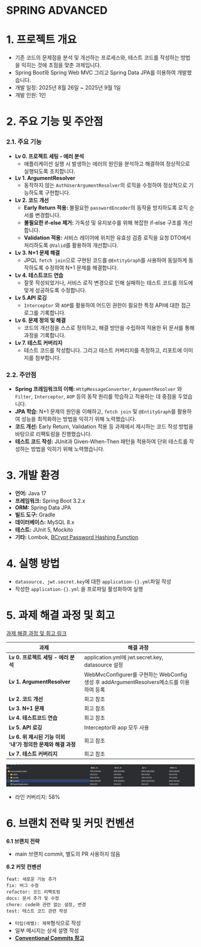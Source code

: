 # SPRING ADVANCED

# 1. 프로젝트 개요

- 기존 코드의 문제점을 분석 및 개선하는 프로세스와, 테스트 코드를 작성하는 방법을 익히는 것에 초점을 맞춘 과제입니다.
- Spring Boot와 Spring Web MVC 그리고 Spring Data JPA를 이용하여 개발했습니다.
- 개발 일정: 2025년 8월 26일 ~ 2025년 9월 1일
- 개발 인원: 1인

# 2. 주요 기능 밎 주안점

### 2.1. 주요 기능

- **Lv 0. 프로젝트 세팅 - 에러 분석**
    - 애플리케이션 실행 시 발생하는 에러의 원인을 분석하고 해결하여 정상적으로 실행되도록 조치합니다.
- **Lv 1. ArgumentResolver**
    - 동작하지 않는 `AuthUserArgumentResolver`의 로직을 수정하여 정상적으로 기능하도록 구현합니다.
- **Lv 2. 코드 개선**
    - **Early Return 적용:** 불필요한 `passwordEncoder`의 동작을 방지하도록 로직 순서를 변경합니다.
    - **불필요한 if-else 제거:** 가독성 및 유지보수를 위해 복잡한 if-else 구조를 개선합니다.
    - **Validation 적용:** 서비스 레이어에 위치한 유효성 검증 로직을 요청 DTO에서 처리하도록 `@Valid`를 활용하여 개선합니다.
- **Lv 3. N+1 문제 해결**
    - JPQL `fetch join`으로 구현된 코드를 `@EntityGraph`를 사용하여 동일하게 동작하도록 수정하여 N+1 문제를 해결합니다.
- **Lv 4. 테스트코드 연습**
    - 잘못 작성되었거나, 서비스 로직 변경으로 인해 실패하는 테스트 코드를 의도에 맞게 성공하도록 수정합니다.
- **Lv 5.API 로깅**
    - `Interceptor` 와 `AOP`를 활용하여 어드민 권한이 필요한 특정 API에 대한 접근 로그를 기록합니다.
- **Lv 6. 문제 정의 및 해결**
    - 코드의 개선점을 스스로 정의하고, 해결 방안을 수립하여 적용한 뒤 문서를 통해 과정을 기록합니다.
- **Lv 7. 테스트 커버리지**
    - 테스트 코드를 작성합니다. 그리고 테스트 커버리지를 측정하고, 리포트에 이미지를 첨부합니다.

### 2.2. 주안점

- **Spring 프레임워크의 이해:** `HttpMessageConverter`, `ArgumentResolver` 와 `Filter`, `Interceptor`, `AOP` 등의 동작 원리를 학습하고 적용하는
  데 중점을 두었습니다.
- **JPA 학습:** N+1 문제의 원인을 이해하고, `fetch join` 및 `@EntityGraph`를 활용하여 성능을 최적화하는 방법을 익히기 위해 노력했습니다.
- **코드 개선:** Early Return, Validation 적용 등 과제에서 제시하는 코드 작성 방법을 바탕으로 리팩토링을 진행했습니다.
- **테스트 코드 작성:** JUnit과 Given-When-Then 패턴을 적용하여 단위 테스트를 작성하는 방법을 익히기 위해 노력했습니다.

# 3. 개발 환경

- **언어:** Java 17
- **프레임워크:** Spring Boot 3.2.x
- **ORM:** Spring Data JPA
- **빌드 도구:** Gradle
- **데이터베이스:** MySQL 8.x
- **테스트:** JUnit 5, Mockito
- **기타:** Lombok, [BCrypt Password Hashing Function](https://mvnrepository.com/artifact/at.favre.lib/bcrypt)

# 4. 실행 방법

- `datasource, jwt.secret.key`에 대한 `application-{}.yml`파일 작성
- 작성한 `application-{}.yml` 을 프로파일 활성화하여 실행

# 5. 과제 해결 과정 및 회고

[과제 해결 과정 및 회고 링크](https://seonrizee.github.io/blog/2025-09-01-ch4-refactor/)

| **과제**                                   | **해결 과정**                                                              |
|------------------------------------------|------------------------------------------------------------------------|
| **Lv 0. 프로젝트 세팅 - 에러 분석**                | application.yml에 jwt.secret.key, datasource 설정                         |
| **Lv 1. ArgumentResolver**               | WebMvcConfigurer를 구현하는 WebConfig 생성 후 addArgumentResolvers메소드를 이용하여 등록 |
| **Lv 2. 코드 개선**                          | 회고 참조                                                                  |
| **Lv 3. N+1 문제**                         | 회고 참조                                                                  |
| **Lv 4. 테스트코드 연습**                       | 회고 참조                                                                  |
| **Lv 5. API 로깅**                         | Interceptor와 aop 모두 사용                                                 |
| **Lv 6. 위 제시된 기능 이외 ‘내’가 정의한 문제와 해결 과정** | 회고 참조                                                                  |
| **Lv 7. 테스트 커버리지**                       | 회고 참조                                                                  |

![커버리지](docs/image-1.png)

- 라인 커버리지: 58%

# 6. 브랜치 전략 및 커밋 컨벤션

**6.1 브랜치 전략**

- main 브랜치 commit, 별도의 PR 사용하지 않음

**6.2 커밋 컨벤션**

```
feat: 새로운 기능 추가
fix: 버그 수정
refactor: 코드 리펙토링
docs: 문서 추가 및 수정
chore: code와 관련 없는 설정, 변경
test: 테스트 코드 관련 작성
```

- `타입(레벨): 제목`형식으로 작성
- 일부 메시지는 상세 설명 작성
- [**Conventional Commits 참고**](https://www.conventionalcommits.org/ko/v1.0.0/)